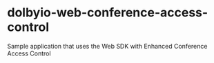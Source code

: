 # dolbyio-web-conference-access-control
Sample application that uses the Web SDK with Enhanced Conference Access Control
